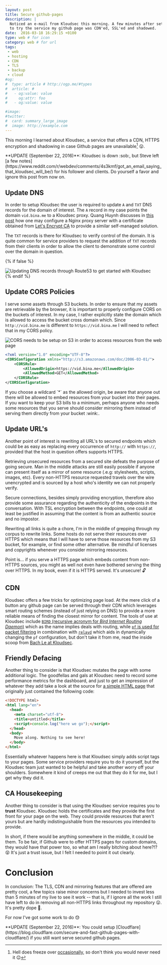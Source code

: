 ```yaml
---
layout: post
title: Secure github-pages
description: |
  Noticed an e-mail from Kloudsec this morning. A few minutes after setting out
  to try the service my github page was CDN'ed, SSL'ed and shadowed.
date:  2016-03-18 16:29:15 +0100
type: web # for icon
category: web # for url
tags:
 - web
 - hosting
 - CDN
 - TLS
 - backup
 - cloud
#og:
#  type: article # http://ogp.me/#types
#  article: # 
#   - og:value: value
#     og:attr: foo
#   - og:value: value

#image: 
#twitter:
#  card: summary_large_image
#  image: http://example.com
---
```

This morning I learned about Kloudsec, a service that offers a CDN, HTTPS
encryption and shadowing in case Github pages are unavailable[^1]
:stuck_out_tongue:. 

<div class="element note">
**UPDATE (September 22, 2016)**: Kloudsec is down :sob:, but Steve left [a few
notes](https://www.reddit.com/r/webdev/comments/4s3kmf/got_an_email_saying_that_kloudsec_will_be/)
for his follower and clients. Do yourself a favor and ignore this post from now
on.
</div>

[^1]: Hell does freeze over [occasionally](https://news.ycombinator.com/item?id=7130624), so don't think you would never need it :wink:

## Update DNS

In order to setup Kloudsec the user is required to update `A` and `TXT`
DNS records for the domain of interest. The `A` record in my case points the
domain `vid.bina.me` to a Kloudsec proxy. Quang Huynh discusses in 
[this post][kloudsec-proxy] how one may configure a Nginx proxy server with
a certificate obtained from [Let's Encrypt CA](https://letsencrypt.org/) to
provide a similar self-managed solution.

The `TXT` records is there for Kloudsec to verify control of the domain. It
is quite common for service providers to request the addition of `TXT` records
from their clients in order to allow the client to demonstrate some control
over the domain in question.

{% if false %}
<div class="element image">
  <img src="https://s3.eu-central-1.amazonaws.com/vid.bina.me/img/screenshots/dns-for-kloudsec.png" alt="Updating DNS records through Route53 to get started with Kloudsec" />
</div>
{% endif %}

## Update CORS Policies

I serve some assets through S3 buckets. In order to ensure that my assets
are retrievable by the browser, it is important to properly configure CORS
on the buckets of interest. In my case, I rather explicitly state the domain
which is allowed to access the bucket cross domain which. Since
`http://vid.bina.me` is different to `https://vid.bina.me` I will need to
reflect that in my CORS policy.

<div class="element image">
  <img src="https://s3.eu-central-1.amazonaws.com/vid.bina.me/img/screenshots/cors-aws-s3.gif" alt="CORS needs to be setup on S3 in order to access resources from the web page" />
</div>

```xml
<?xml version="1.0" encoding="UTF-8"?>
<CORSConfiguration xmlns="http://s3.amazonaws.com/doc/2006-03-01/">
    <CORSRule>
        <AllowedOrigin>https://vid.bina.me</AllowedOrigin>
        <AllowedMethod>GET</AllowedMethod>
    </CORSRule>
</CORSConfiguration>
```

<div class="element note">
If you choose a wildcard `*` as the allowed origin, be aware that anyone out
there will be allowed to embed resources from your bucket into their pages.
If you want to keep your S3 bills to a minimum, perhaps anyone who needs some
resources that you serve should consider mirroring them instead of serving them
directly from your bucket :wink:.
</div>

## Update URL's

Another point of interest is rewriting all URL's to secured endpoints which
could be as easy as replacing every occurrence of `http://` with `https://`,
provided that the host in question offers supports HTTPS.

Retrieving unsecured resources from a secured site defeats the purpose of going
secure. Man in the middle attacks are still easily possible if anyone can
present itself as a mirror of some resource (.e.g: stylesheets, scripts,
images, etc). Every non-HTTPS resource requested travels over the wire
unencrypted and is sourced by a host who's identity we can not properly verify.

Secure connections, besides simply providing encryption, therefore also
provide some assurance regarding the authenticity of the endpoints in the
conversation. With TSL encryption between the endpoints, one could at least be
justified in assuming that the content is from an authentic source and no
impostor.

Rewriting all links is quite a chore, I'm in the middle of grepping through my
corpus to rewrite links. Some hosts do not serve their resources over HTTPS
which means that I will have to serve those resources from my S3 bucket, for
example, or find some other alternative. Be mindful of licenses and copyrights
whenever you consider mirroring resources.

Point is... if you serve a HTTPS page which embeds content from non-HTTPS
sources, you might as well not even have bothered serving the thing over
HTTPS. In my book, even if it is HTTPS served. It's unsecure! :unlock:

## CDN

Kloudsec offers a few tricks for optimizing page load. At the mere click of a
button any github page can be served through their CDN which leverages smart
routing schemes (instead of just relying on DNS) to provide a more reliable
means of finding the closest mirror for content. The tools of use at Kloudsec
include [`BIRD` (recursive acronym for _Bird Internet Routing Daemon_)][bird] which as
the name implies deals with routing, while
[`pf` is used for packet filtering][pf]
in combination with [`relayd`][relayd] which aids in dynamically changing the `pf`
configuration, but don't take it from me,
read the inside scoop from [Bach Le at Kloudsec][kloudsec-anycast].

## Friendly Defacing

Another thing to consider is that Kloudsec mutates the page with some
additional logic. The goodfellas and gals at Kloudsec need to record some
performance metrics for the dashboard, and just to get an impression of
whatever they add take a look at the source for [a simple HTML page](/blank)
that originally just contained the following code:

```html
<!DOCTYPE html>
<html lang="en">
  <head>
    <meta charset="utf-8">
    <title>untitled</title>
    <script>console.log("here we go");</script>
  </head>
  <body>
    Move along. Nothing to see here!
  </body>
</html>
```

Essentially whatever happens here is that Kloudsec simply adds script tags to
your pages. Some service providers require you to do it yourself, but the
Kloudsec team just wanted to be helpful and take another worry off your
shoulders. Somewhere it kind of creeps me out that they do it for me, but I get
why they did it.

## CA Housekeeping

Another thing to consider is that using the Kloudsec service requires you to
**trust** Kloudsec. Kloudsec holds the certificates and they provide the first
front for your page on the web. They could provide resources that aren't yours
but are hardly indistinguishable from the resources you intended to provide.

In short, if there would be anything somewhere in the middle, it could be them.
To be fair, if Github were to offer HTTPS pages for custom domains, they
would have that power too, so what am I really bitching about here?!? 
:stuck_out_tongue_closed_eyes: It's just a trust issue, but I felt I needed to
point it out clearly.

# Conclusion

In conclusion: The TLS, CDN and mirroring features that are offered are pretty
cool, a few topics raise minor concerns but I needed to invest less than 5
minutes of my live to see it work -- that is, if I
ignore all the work I still have left to do in removing all non-HTTPS links
throughout my repository :stuck_out_tongue:. It's pretty dope :metal:.

For now I've got some work to do :sweat:

<div class="element note">
**UPDATE (September 22, 2016)**: You could setup
[Cloudflare](https://blog.cloudflare.com/secure-and-fast-github-pages-with-cloudflare/)
if you still want serve secured github pages.
</div>

[kloudsec-proxy]: https://blog.kloudsec.com/how-to-setup-github-custom-domain-with-https/
[kloudsec-anycast]: https://blog.kloudsec.com/building-an-anycast-network/
[bird]: http://bird.network.cz/
[pf]: http://www.openbsd.org/faq/pf/
[relayd]: http://bsd.plumbing/
